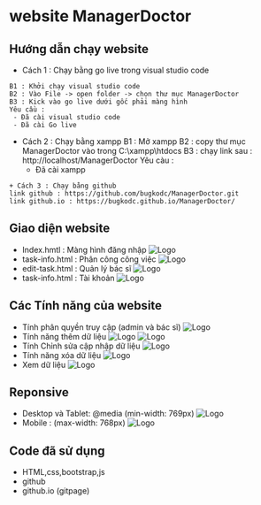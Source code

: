 
# website ManagerDoctor
## Hướng dẫn chạy website
+ Cách 1 : Chạy bằng go live trong visual studio code
```
B1 : Khởi chạy visual studio code
B2 : Vào File -> open folder -> chọn thư mục ManagerDoctor
B3 : Kick vào go live dưới gốc phải màng hình 
Yêu cầu :  
 - Đã cài visual studio code
 - Đã cài Go live
 ```
+ Cách 2 : Chạy bằng xampp
B1 : Mở xampp
B2 : copy thư mục ManagerDoctor vào trong C:\xampp\htdocs
B3 : chạy link sau : http://localhost/ManagerDoctor
Yêu càu :
  - Đã cài xampp
```
+ Cách 3 : Chạy bằng github 
link github : https://github.com/bugkodc/ManagerDoctor.git
link github.io : https://bugkodc.github.io/ManagerDoctor/
```
## Giao diện website
+ Index.hmtl : Màng hình đăng nhập 
![Logo](https://scontent.fdad2-1.fna.fbcdn.net/v/t1.15752-9/371494208_1496371394520615_1467754256436677148_n.png?_nc_cat=108&ccb=1-7&_nc_sid=8cd0a2&_nc_ohc=qdYJTJUP_vcAX8fzQ4d&_nc_ht=scontent.fdad2-1.fna&cb_e2o_trans=q&oh=03_AdRveN1ObUbz7MjvEviy-IUJITYEaXoBOWjUpYh6LPFDqA&oe=657E6A99)
+ task-info.html : Phân công công việc
![Logo](https://scontent.fdad1-3.fna.fbcdn.net/v/t1.15752-9/368647775_897162832025848_6645133233631818117_n.png?_nc_cat=110&ccb=1-7&_nc_sid=8cd0a2&_nc_ohc=a4tVonXA5fEAX_E3FNP&_nc_ht=scontent.fdad1-3.fna&cb_e2o_trans=q&oh=03_AdTcIU87ArZy_boLRYngvPN2rF31epE-zEIyiqsJ3-P4kw&oe=657E6274)
+ edit-task.html : Quản lý bác sĩ 
![Logo](https://scontent.fdad1-2.fna.fbcdn.net/v/t1.15752-9/386780001_860921972340642_966700993599639335_n.png?_nc_cat=106&ccb=1-7&_nc_sid=8cd0a2&_nc_ohc=bHTbxaYv2hUAX-Ayf3x&_nc_ht=scontent.fdad1-2.fna&cb_e2o_trans=q&oh=03_AdRZ6r0_Td_Rnfn74G_yaAamyzcai9H9cO4TxE0cK4t0ww&oe=657E639C)
+ task-info.html : Tài khoản
![Logo](https://scontent.fdad2-1.fna.fbcdn.net/v/t1.15752-9/386851397_368223565721533_4084468835672452440_n.png?_nc_cat=108&ccb=1-7&_nc_sid=8cd0a2&_nc_ohc=JKZAFsUr6voAX_PDYWE&_nc_ht=scontent.fdad2-1.fna&cb_e2o_trans=q&oh=03_AdQ0Ct2Go0NdMtgb8EIfL1qS6kAfyrDN-OTCVfvw0GH1iw&oe=657E5B92)
## Các Tính năng của website
+ Tính phân quyền truy cập (admin và bác sĩ)
![Logo](https://scontent.fdad2-1.fna.fbcdn.net/v/t1.15752-9/371494208_1496371394520615_1467754256436677148_n.png?_nc_cat=108&ccb=1-7&_nc_sid=8cd0a2&_nc_ohc=qdYJTJUP_vcAX8fzQ4d&_nc_ht=scontent.fdad2-1.fna&cb_e2o_trans=q&oh=03_AdRveN1ObUbz7MjvEviy-IUJITYEaXoBOWjUpYh6LPFDqA&oe=657E6A99)
+ Tính năng thêm dữ liệu
![Logo](https://scontent.fdad2-1.fna.fbcdn.net/v/t1.15752-9/369916091_1035641514350187_6306006913793266628_n.png?_nc_cat=107&ccb=1-7&_nc_sid=8cd0a2&_nc_ohc=_DDYVOcKyFsAX_G7x1v&_nc_ht=scontent.fdad2-1.fna&cb_e2o_trans=q&oh=03_AdTe6afd8xJFX8whKgV1N0EWhZUCAZDJbwpu8PI5hOcSfw&oe=657E5C0D)
![Logo](https://scontent.fdad1-3.fna.fbcdn.net/v/t1.15752-9/370220677_895473165461142_483444375169873669_n.png?_nc_cat=110&ccb=1-7&_nc_sid=8cd0a2&_nc_ohc=0444DqJsbkQAX-3-sKP&_nc_ht=scontent.fdad1-3.fna&cb_e2o_trans=q&oh=03_AdSCC1N0OiZRtv46UfwJwfsLWCn93Y7gaMfwDQ3Tq1w2LA&oe=657E70A7)
+ Tính Chỉnh sửa cập nhập dữ liệu 
![Logo](https://scontent.fdad1-4.fna.fbcdn.net/v/t1.15752-9/370217073_992247355200839_857698242423011876_n.png?_nc_cat=100&ccb=1-7&_nc_sid=8cd0a2&_nc_ohc=awVcJJIIbX4AX8WAr8s&_nc_oc=AQnEmmDuEUw0j2LicRCNyNx18JFLTQ3iBj_QW18v7tt2Q8SJP3ScYQD14SXB9tHkSSE9topDFTSediw1HDsWp_iX&_nc_ht=scontent.fdad1-4.fna&cb_e2o_trans=q&oh=03_AdTSkCn3gb7oE1EAO2mKpVXr4sDD1EQzJTWtVuU82LUy2A&oe=657E71FE)
+ Tính năng xóa dữ liệu 
![Logo](https://scontent.fdad1-2.fna.fbcdn.net/v/t1.15752-9/370247275_24106503918998183_907510780577453540_n.png?_nc_cat=102&ccb=1-7&_nc_sid=8cd0a2&_nc_ohc=JWvNDGiVrkwAX-TeDzE&_nc_ht=scontent.fdad1-2.fna&cb_e2o_trans=q&oh=03_AdT_MKuS6QVgN1YFhJtxg-giA24716YA7EMNN_9vp0ukwA&oe=657E623D)
+ Xem dữ liệu 
![Logo](https://scontent.fdad1-3.fna.fbcdn.net/v/t1.15752-9/371069161_1520740822019255_6783726720988976924_n.png?_nc_cat=104&ccb=1-7&_nc_sid=8cd0a2&_nc_ohc=79RmInrdPLcAX-WchEL&_nc_ht=scontent.fdad1-3.fna&cb_e2o_trans=q&oh=03_AdS_lxIUq97CSrSbXMhz5I6yd2MOLYsRNNfQZ4XARMY-7A&oe=657E868B)
## Reponsive 
+ Desktop và Tablet: @media (min-width: 769px)
![Logo](https://scontent.fdad1-4.fna.fbcdn.net/v/t1.15752-9/377151188_1390265635250941_7009050378243637071_n.png?_nc_cat=103&ccb=1-7&_nc_sid=8cd0a2&_nc_ohc=CMJPgxhIS34AX-_i-Ut&_nc_ht=scontent.fdad1-4.fna&cb_e2o_trans=q&oh=03_AdSopN_3gndFHJIV6MGD74QfIWhb950oxQXJYmV890Hq-w&oe=657E7B1C)
+ Mobile  : (max-width: 768px)
![Logo](https://scontent.fdad2-1.fna.fbcdn.net/v/t1.15752-9/377126332_7596838700379958_8326048491850412406_n.png?_nc_cat=107&ccb=1-7&_nc_sid=8cd0a2&_nc_ohc=xgnVtD04fB8AX-RqtYj&_nc_ht=scontent.fdad2-1.fna&cb_e2o_trans=q&oh=03_AdQ6HajaZzR4fLWE7oKteMmnZLG90Lq2O-o4YPv7GgqnSg&oe=657E7F5C)
## Code đã sử dụng 
+ HTML,css,bootstrap,js
+ github
+ github.io (gitpage)